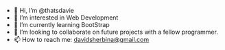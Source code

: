 - 👋 Hi, I’m @thatsdavie
- 👀 I’m interested in Web Development
- 🌱 I’m currently learning BootStrap
- 💞️ I’m looking to collaborate on future projects with a fellow programmer.
- 📫 How to reach me: davidsherbina@gmail.com


